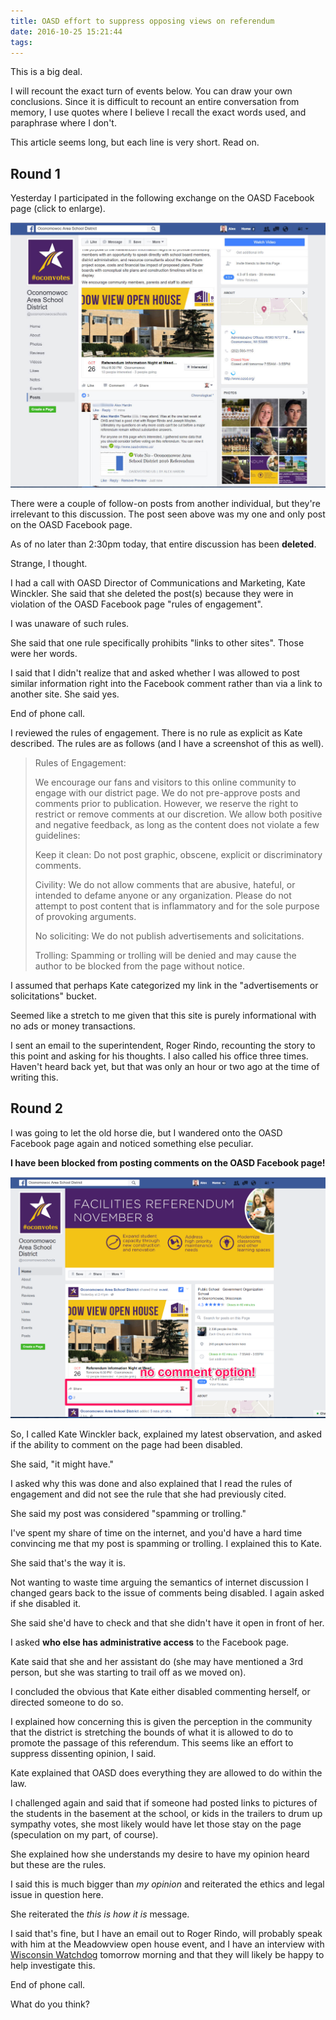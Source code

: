 ```yaml
---
title: OASD effort to suppress opposing views on referendum
date: 2016-10-25 15:21:44
tags:
---
```


This is a big deal. 

I will recount the exact turn of events below. You can draw your own conclusions. Since it is difficult to recount an entire conversation from memory, I use quotes where I believe I recall the exact words used, and paraphrase where I don't.

This article seems long, but each line is very short. Read on.

## Round 1

Yesterday I participated in the following exchange on the OASD Facebook page (click to enlarge).

<a href="/images/fb-screenshot-edit.jpg" target="_blank"><img src="/images/fb-screenshot-edit.jpg" class="u-max-full-width" /></a>

There were a couple of follow-on posts from another individual, but they're irrelevant to this discussion. The post seen above was my one and only post on the OASD Facebook page.

As of no later than 2:30pm today, that entire discussion has been **deleted**.

Strange, I thought. 

I had a call with OASD Director of Communications and Marketing, Kate Winckler. She said that she deleted the post(s) because they were in violation of the OASD Facebook page "rules of engagement". 

I was unaware of such rules.

She said that one rule specifically prohibits "links to other sites". Those were her words.

I said that I didn't realize that and asked whether I was allowed to post similar information right into the Facebook comment rather than via a link to another site. She said yes.

End of phone call.

I reviewed the rules of engagement. There is no rule as explicit as Kate described. The rules are as follows (and I have a screenshot of this as well). 

> Rules of Engagement: 
>
> We encourage our fans and visitors to this online community to engage with our district page. We do not pre-approve posts and comments prior to publication. However, we reserve the right to restrict or remove comments at our discretion. We allow both positive and negative feedback, as long as the content does not violate a few guidelines: 
>
>Keep it clean: Do not post graphic, obscene, explicit or discriminatory comments.
>
>Civility: We do not allow comments that are abusive, hateful, or intended to defame anyone or any organization. Please do not attempt to post content that is inflammatory and for the sole purpose of provoking arguments.
>
>No soliciting: We do not publish advertisements and solicitations. 
>
>Trolling: Spamming or trolling will be denied and may cause the author to be blocked from the page without notice.

I assumed that perhaps Kate categorized my link in the "advertisements or solicitations" bucket. 

Seemed like a stretch to me given that this site is purely informational with no ads or money transactions.

I sent an email to the superintendent, Roger Rindo, recounting the story to this point and asking for his thoughts. I also called his office three times. Haven't heard back yet, but that was only an hour or two ago at the time of writing this.

## Round 2

I was going to let the old horse die, but I wandered onto the OASD Facebook page again and noticed something else peculiar. 

**I have been blocked from posting comments on the OASD Facebook page!** 

<a href="/images/fb-no-comments.png" target="_blank"><img src="/images/fb-no-comments.png" class="u-max-full-width" /></a>

So, I called Kate Winckler back, explained my latest observation, and asked if the ability to comment on the page had been disabled.

She said, "it might have."

I asked why this was done and also explained that I read the rules of engagement and did not see the rule that she had previously cited. 

She said my post was considered "spamming or trolling."

I've spent my share of time on the internet, and you'd have a hard time convincing me that my post is spamming or trolling. I explained this to Kate.

She said that's the way it is.

Not wanting to waste time arguing the semantics of internet discussion I changed gears back to the issue of comments being disabled. I again asked if she disabled it.

She said she'd have to check and that she didn't have it open in front of her.

I asked **who else has administrative access** to the Facebook page.

Kate said that she and her assistant do (she may have mentioned a 3rd person, but she was starting to trail off as we moved on).

I concluded the obvious that Kate either disabled commenting herself, or directed someone to do so.

I explained how concerning this is given the perception in the community that the district is stretching the bounds of what it is allowed to do to promote the passage of this referendum. This seems like an effort to suppress dissenting opinion, I said.

Kate explained that OASD does everything they are allowed to do within the law.

I challenged again and said that if someone had posted links to pictures of the students in the basement at the school, or kids in the trailers to drum up sympathy votes, she most likely would have let those stay on the page (speculation on my part, of course).

She explained how she understands my desire to have my opinion heard but these are the rules. 

I said this is much bigger than *my opinion* and reiterated the ethics and legal issue in question here.

She reiterated the *this is how it is* message.

I said that's fine, but I have an email out to Roger Rindo, will probably speak with him at the Meadowview open house event, and I have an interview with [Wisconsin Watchdog](http://watchdog.org/category/wisconsin/) tomorrow morning and that they will likely be happy to help investigate this.

End of phone call.

What do you think?